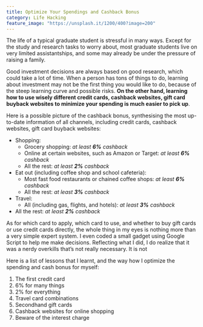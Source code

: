```yaml
---
title: Optimize Your Spendings and Cashback Bonus
category: Life Hacking
feature_image: "https://unsplash.it/1200/400?image=200"
---
```


The life of a typical graduate student is stressful in many ways. Except for the study and research tasks to worry about, most graduate students live on very limited assistantships, and some may already be under the pressure of raising a family.
 
Good investment decisions are always based on good research, which could take a lot of time. 
When a person has tons of things to do, learning about investment may not be the first thing you would like to do, because of the steep learning curve and possible risks. <strong>On the other hand, learning how to use wisely different credit cards, cashback websites, gift card buyback websites to minimize your spending is much easier to pick up</strong>.

Here is a possible picture of the cashback bonus, synthesising the most up-to-date information of all channels, including credit cards, cashback websites, gift card buyback websites:

* Shopping:
  * Grocery shopping: <i>at least <strong>6%</strong> cashback</i>
  * Online at certain websites, such as Amazon or Target: <i>at least <strong>6%</strong> cashback</i>
  * All the rest: <i>at least <strong>2%</strong> cashback</i>
* Eat out (including coffee shop and school cafeteria):
  * Most fast food restaurants or chained coffee shops: <i>at least <strong>6%</strong> cashback</i>
  * All the rest: <i>at least <strong>3%</strong> cashback</i>
* Travel:
  * All (including gas, flights, and hotels): <i>at least <strong>3%</strong> cashback</i>
* All the rest: <i>at least <strong>2%</strong> cashback</i>

As for which card to apply, which card to use, and whether to buy gift cards or use credit cards directly, the whole thing in my eyes is nothing more than a very simple expert system. I even coded a small gadget using Google Script to help me make decisions. Reflecting what I did, I do realize that it was a nerdy overkills that’s not really necessary. It is not 
 
Here is a list of lessons that I learnt, and the way how I optimize the spending and cash bonus for myself:

1. The first credit card
2. 6% for many things
3. 2% for everything
4. Travel card combinations
5. Secondhand gift cards
6. Cashback websites for online shopping
7. Beware of the interest charge